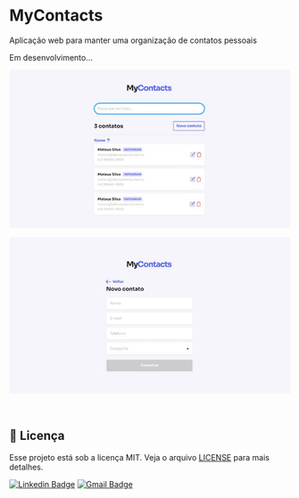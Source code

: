 # MyContacts
Aplicação web para manter uma organização de contatos pessoais

Em desenvolvimento...

<p align="center">
  <img src="https://github.com/k3n3dfelix/MyContacts/blob/main/screens/home.JPG" alt="home" >
</p>
<p align="center">
  <img src="https://github.com/k3n3dfelix/MyContacts/blob/main/screens/novo-contato.JPG" alt="Novo Contato">
</p>

<br>

## :memo: Licença

Esse projeto está sob a licença MIT. Veja o arquivo [LICENSE](/LICENSE) para mais detalhes.


[![Linkedin Badge](https://img.shields.io/badge/-Kened%20Felix-blue?style=flat-square&logo=Linkedin&logoColor=white&link=https://www.linkedin.com/in/kened-felix-491129199/)](https://www.linkedin.com/in/kened-felix-491129199/) 
[![Gmail Badge](https://img.shields.io/badge/-kened.felix@gmail.com-c14438?style=flat-square&logo=Gmail&logoColor=white&link=mailto:kened.felix@gmail.com)](mailto:kened.felix@gmail.com)

